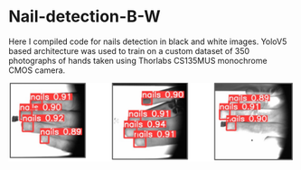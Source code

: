 # Nail-detection-B-W
Here I compiled code for nails detection in black and white images.
YoloV5 based architecture was used to train on a custom dataset of 350 photographs of hands taken using Thorlabs CS135MUS monochrome  CMOS camera.

<p align="center">
  <img src="https://github.com/petthebeaver/Nail-detection-B-W/blob/77f07b30955d909490294989c4506e0bfed5eff1/Prediction_results.png" />
</p>

